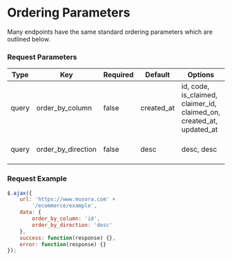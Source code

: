 # Ordering Parameters

Many endpoints have the same standard ordering parameters which are outlined below.

### Request Parameters

|Type|Key|Required|Default|Options|Notes|
|----|---|--------|-------|-------|-----|
|query|order_by_column|false|created_at|id, code, is_claimed, claimer_id, claimed_on, created_at, updated_at|The column to order the code using.|
|query|order_by_direction|false|desc|desc, desc|Which direction to order.|

### Request Example

```js   
$.ajax({
    url: 'https://www.musora.com' +
        '/ecommerce/example',
    data: {
        order_by_column: 'id', 
        order_by_direction: 'desc'
    }, 
    success: function(response) {},
    error: function(response) {}
});
```